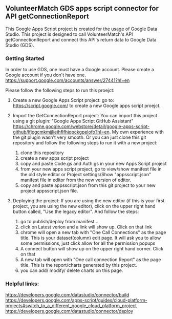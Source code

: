 ## VolunteerMatch GDS apps script connector for API getConnectionReport
This Google Apps Script project is created for the usage of Google Data Studio.  This project is designed to call VolunteerMatch's API getConnectionReport and connect this API's return data to Google Data Studio (GDS). 

### Getting Started
In order to use GDS, one must have a Google account.  Please create a Google account if you don't have one. https://support.google.com/accounts/answer/27441?hl=en

Please follow the following steps to run this proejct:
1. Create a new Google Apps Script project: go to: https://script.google.com/ to create a new Google apps script proejct.
   
2. Import the GetConnectionReport project: You can import this project using a git plugin: "Google Apps Script GitHub Assistant" https://chrome.google.com/webstore/detail/google-apps-script-github/lfjcgcmkmjjlieihflfhjopckgpelofo?hl=en. My own experience with the git plugin wasn't very smooth.  Or you can just clone this git repository and follow the following steps to run it with a new project:
    1. clone this repository
    2. create a new apps script project
    3. copy and paste Code.gs and Auth.gs in your new Apps Script project
    4. from your new apps script project, go to view/show manifest file in the old style editor or Project settings/Show "appsscript.json" manifest file in editor from the new version of editor. 
    4. copy and paste appsscript.json from this git project to your new project appsscript.json file. 

3. Deploying the project: If you are using the new editor (if this is your first project, you are using the new editor), click on the upper right hand button called, "Use the legacy editor".  And follow the steps:
    1. go to publish/deploy from manifest... 
    2. click on Latest verion and a link will show up.  Click on that link
    3. chrome will open a new tab with "One Call Connections" as the page title.  This is your dataset(column) edit page. It will ask you to allow some permissions, just click allow for all the permission popups
    4. A connect button will show up on the upper right hand corner.  Click on that
    5. A new tab will open with "One call connection Report" as the page title.  This is the report/charts generated by this project. 
    6. you can add/ modify/ delete charts on this page. 


### Helpful links:
https://developers.google.com/datastudio/connector/build
https://developers.google.com/apps-script/guides/cloud-platform-projects#switch_to_a_different_google_cloud_platform_project
https://developers.google.com/datastudio/connector/deploy
